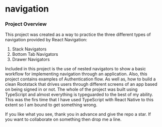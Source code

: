 # navigation
### Project Overview

This project was created as a way to practice the three different types of navigation provided by React Navigation:
1) Stack Navigators
2) Bottom Tab Navigators
3) Drawer Navigators

Included in this project is the use of nested navigators to show a basic workflow for implementing navigation through an application. Also, this project contains examples of Authentication flow. As well as, how to build a clean Rootstack that drives users through different screens of an app based on being signed in or not. The whole of the project was built using TypeScript and almost everything is typeguarded to the best of my ability. This was the firs time that I have used TypeScript with React Native to this extent so I am bound to get something wrong. 

If you like what you see, thank you in advance and give the repo a star. If you want to collaborate on something then drop me a line.

